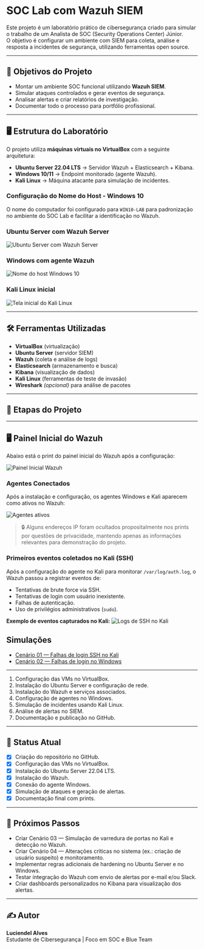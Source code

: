 # SOC Lab com Wazuh SIEM

Este projeto é um laboratório prático de cibersegurança criado para simular o trabalho de um Analista de SOC (Security Operations Center) Júnior.  
O objetivo é configurar um ambiente com SIEM para coleta, análise e resposta a incidentes de segurança, utilizando ferramentas open source.

---

## 🎯 Objetivos do Projeto
- Montar um ambiente SOC funcional utilizando **Wazuh SIEM**.
- Simular ataques controlados e gerar eventos de segurança.
- Analisar alertas e criar relatórios de investigação.
- Documentar todo o processo para portfólio profissional.

---

## 🖥️ Estrutura do Laboratório
O projeto utiliza **máquinas virtuais no VirtualBox** com a seguinte arquitetura:

- **Ubuntu Server 22.04 LTS** → Servidor Wazuh + Elasticsearch + Kibana.
- **Windows 10/11** → Endpoint monitorado (agente Wazuh).
- **Kali Linux** → Máquina atacante para simulação de incidentes.

### Configuração do Nome do Host - Windows 10
O nome do computador foi configurado para `WIN10-LAB` para padronização no ambiente do SOC Lab e facilitar a identificação no Wazuh.

### Ubuntu Server com Wazuh Server
![Ubuntu Server com Wazuh Server](docs/docs_ubuntu_server.png)

### Windows com agente Wazuh
![Nome do host Windows 10](docs/win10_nome_host.png)

### Kali Linux inicial
![Tela inicial do Kali Linux](docs/docs_kali_inicial.png)

---

## 🛠️ Ferramentas Utilizadas
- **VirtualBox** (virtualização)
- **Ubuntu Server** (servidor SIEM)
- **Wazuh** (coleta e análise de logs)
- **Elasticsearch** (armazenamento e busca)
- **Kibana** (visualização de dados)
- **Kali Linux** (ferramentas de teste de invasão)
- **Wireshark** *(opcional)* para análise de pacotes

---

## 📅 Etapas do Projeto
---

## 🖥️ Painel Inicial do Wazuh

Abaixo está o print do painel inicial do Wazuh após a configuração:

![Painel Inicial Wazuh](docs/wazuh_painel_inicial.png)

### Agentes Conectados
Após a instalação e configuração, os agentes Windows e Kali aparecem como ativos no Wazuh:

![Agentes ativos](docs/agents_ativos.png)
> 🔒 Alguns endereços IP foram ocultados propositalmente nos prints por questões de privacidade, mantendo apenas as informações relevantes para demonstração do projeto.

### Primeiros eventos coletados no Kali (SSH)

Após a configuração do agente no Kali para monitorar `/var/log/auth.log`, o Wazuh passou a registrar eventos de:
- Tentativas de brute force via SSH.
- Tentativas de login com usuário inexistente.
- Falhas de autenticação.
- Uso de privilégios administrativos (`sudo`).

**Exemplo de eventos capturados no Kali:**
![Logs de SSH no Kali](docs/wazuh_kali_ssh_logs.png)

## Simulações
- [Cenário 01 — Falhas de login SSH no Kali](docs/03-simulacoes/01-ssh-falhas-kali.md)
- [Cenário 02 — Falhas de login no Windows](docs/03-simulacoes/02-windows-falhas-login.md)

---

1. Configuração das VMs no VirtualBox.
2. Instalação do Ubuntu Server e configuração de rede.
3. Instalação do Wazuh e serviços associados.
4. Configuração de agentes no Windows.
5. Simulação de incidentes usando Kali Linux.
6. Análise de alertas no SIEM.
7. Documentação e publicação no GitHub.

---

## 📂 Status Atual
- [x] Criação do repositório no GitHub.
- [x] Configuração das VMs no VirtualBox.
- [x] Instalação do Ubuntu Server 22.04 LTS.
- [x] Instalação do Wazuh.
- [x] Conexão do agente Windows.
- [x] Simulação de ataques e geração de alertas.
- [x] Documentação final com prints.

---

## 📌 Próximos Passos
- Criar Cenário 03 — Simulação de varredura de portas no Kali e detecção no Wazuh.
- Criar Cenário 04 — Alterações críticas no sistema (ex.: criação de usuário suspeito) e monitoramento.
- Implementar regras adicionais de hardening no Ubuntu Server e no Windows.
- Testar integração do Wazuh com envio de alertas por e-mail e/ou Slack.
- Criar dashboards personalizados no Kibana para visualização dos alertas.

---

## ✍️ Autor
**Luciendel Alves**  
Estudante de Cibersegurança | Foco em SOC e Blue Team  

